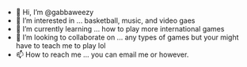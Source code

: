 - 👋 Hi, I’m @gabbaweezy
- 👀 I’m interested in ... basketball, music, and video gaes
- 🌱 I’m currently learning ... how to play more international games 
- 💞️ I’m looking to collaborate on ... any types of games but your might have to teach me to play lol
- 📫 How to reach me ... you can email me or however. 

<!---
gabbaweezy/gabbaweezy is a ✨ special ✨ repository because its `README.md` (this file) appears on your GitHub profile.
You can click the Preview link to take a look at your changes.
--->
